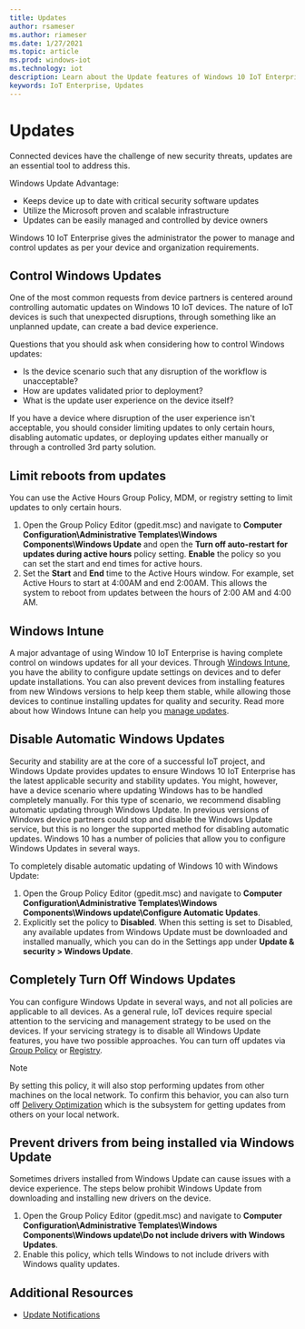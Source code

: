 ```yaml
---
title: Updates
author: rsameser
ms.author: riameser
ms.date: 1/27/2021
ms.topic: article
ms.prod: windows-iot
ms.technology: iot
description: Learn about the Update features of Windows 10 IoT Enterprise.
keywords: IoT Enterprise, Updates
---
```


# Updates
Connected devices have the challenge of new security threats, updates are an essential tool to address this.

Windows Update Advantage:
- Keeps device up to date with critical security software updates​
- Utilize the Microsoft proven and scalable infrastructure
- Updates can be easily managed and controlled by device owners

Windows 10 IoT Enterprise gives the administrator the power to manage and control updates as per your device and organization requirements.

## Control Windows Updates
One of the most common requests from device partners is centered around controlling automatic updates on Windows 10 IoT devices. The nature of IoT devices is such that unexpected disruptions, through something like an unplanned update, can create a bad device experience.

Questions that you should ask when considering how to control Windows updates:
* Is the device scenario such that any disruption of the workflow is unacceptable?
* How are updates validated prior to deployment?
* What is the update user experience on the device itself?

If you have a device where disruption of the user experience isn't acceptable, you should consider limiting updates to only certain hours, disabling automatic updates, or deploying updates either manually or through a controlled 3rd party solution.

## Limit reboots from updates
You can use the Active Hours Group Policy, MDM, or registry setting to limit updates to only certain hours.

1. Open the Group Policy Editor (gpedit.msc) and navigate to **Computer Configuration\Administrative Templates\Windows Components\Windows Update** and open the **Turn off auto-restart for updates during active hours** policy setting. **Enable** the policy so you can set the start and end times for active hours.
2. Set the **Start** and **End** time to the Active Hours window. For example, set Active Hours to start at 4:00AM and end 2:00AM. This allows the system to reboot from updates between the hours of 2:00 AM and 4:00 AM.

## Windows Intune
A major advantage of using Window 10 IoT Enterprise is having complete control on windows updates for all your devices. Through [Windows Intune](https://docs.microsoft.com/mem/intune/protect/windows-update-settings), you have the ability to configure update settings on devices and to defer update installations. You can also prevent devices from installing features from new Windows versions to help keep them stable, while allowing those devices to continue installing updates for quality and security. Read more about how Windows Intune can help you [manage updates](https://docs.microsoft.com/mem/intune/protect/windows-update-for-business-configure).

## Disable Automatic Windows Updates
Security and stability are at the core of a successful IoT project, and Windows Update provides updates to ensure Windows 10 IoT Enterprise has the latest applicable security and stability updates. You might, however, have a device scenario where updating Windows has to be handled completely manually. For this type of scenario, we recommend disabling automatic updating through Windows Update. In previous versions of Windows device partners could stop and disable the Windows Update service, but this is no longer the supported method for disabling automatic updates. Windows 10 has a number of policies that allow you to configure Windows Updates in several ways.

To completely disable automatic updating of Windows 10 with Windows Update:
1. Open the Group Policy Editor (gpedit.msc) and navigate to **Computer Configuration\Administrative Templates\Windows Components\Windows update\Configure Automatic Updates**.
2. Explicitly set the policy to **Disabled**. When this setting is set to Disabled, any available updates from Windows Update must be downloaded and installed manually, which you can do in the Settings app under **Update & security > Windows Update**.

## Completely Turn Off Windows Updates
You can configure Windows Update in several ways, and not all policies are applicable to all devices. As a general rule, IoT devices require special attention to the servicing and management strategy to be used on the devices. If your servicing strategy is to disable all Windows Update features, you have two possible approaches. You can turn off updates via [Group Policy](https://docs.microsoft.com/windows-hardware/manufacture/desktop/iot-ent-configure-policy-settings#windows-update-summary) or [Registry](https://docs.microsoft.com/windows/privacy/manage-connections-from-windows-operating-system-components-to-microsoft-services#bkmk-wu).

>[!NOTE]
>
> By setting this policy, it will also stop performing updates from other machines on the local network. To confirm this behavior, you can also turn off [Delivery Optimization](https://docs.microsoft.com/windows/privacy/manage-connections-from-windows-operating-system-components-to-microsoft-services#28-delivery-optimization) which is the subsystem for getting updates from others on your local network.

## Prevent drivers from being installed via Windows Update
Sometimes drivers installed from Windows Update can cause issues with a device experience. The steps below prohibit Windows Update from downloading and installing new drivers on the device.

1. Open the Group Policy Editor (gpedit.msc) and navigate to **Computer Configuration\Administrative Templates\Windows Components\Windows update\Do not include drivers with Windows Updates**.
2. Enable this policy, which tells Windows to not include drivers with Windows quality updates.

## Additional Resources
* [Update Notifications](../Branding-Features/Update-Notification.md)

